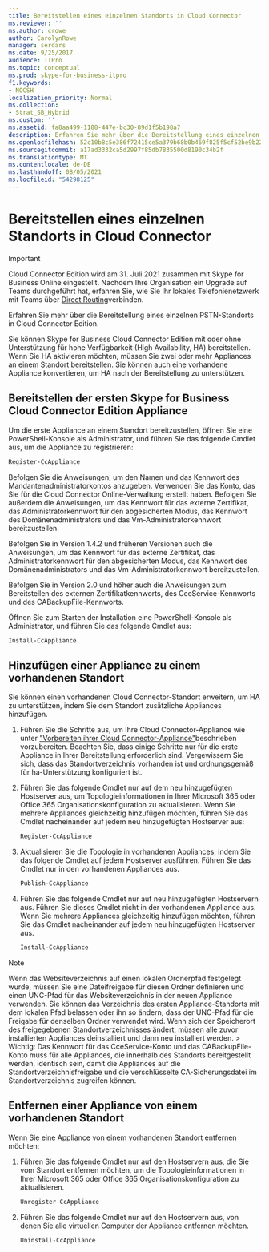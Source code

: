 ```yaml
---
title: Bereitstellen eines einzelnen Standorts in Cloud Connector
ms.reviewer: ''
ms.author: crowe
author: CarolynRowe
manager: serdars
ms.date: 9/25/2017
audience: ITPro
ms.topic: conceptual
ms.prod: skype-for-business-itpro
f1.keywords:
- NOCSH
localization_priority: Normal
ms.collection:
- Strat_SB_Hybrid
ms.custom: ''
ms.assetid: fa8aa499-1188-447e-bc30-89d1f5b198a7
description: Erfahren Sie mehr über die Bereitstellung eines einzelnen PSTN-Standorts in Cloud Connector Edition.
ms.openlocfilehash: 52c10b8c5e386f72415ce5a379b68b0b469f825f5cf52be9b225f28dcf8232b6
ms.sourcegitcommit: a17ad3332ca5d2997f85db7835500d8190c34b2f
ms.translationtype: MT
ms.contentlocale: de-DE
ms.lasthandoff: 08/05/2021
ms.locfileid: "54298125"
---
```

# <a name="deploy-a-single-site-in-cloud-connector"></a>Bereitstellen eines einzelnen Standorts in Cloud Connector
 
> [!Important]
> Cloud Connector Edition wird am 31. Juli 2021 zusammen mit Skype for Business Online eingestellt. Nachdem Ihre Organisation ein Upgrade auf Teams durchgeführt hat, erfahren Sie, wie Sie Ihr lokales Telefonienetzwerk mit Teams über [Direct Routing](/MicrosoftTeams/direct-routing-landing-page)verbinden.

Erfahren Sie mehr über die Bereitstellung eines einzelnen PSTN-Standorts in Cloud Connector Edition.
  
Sie können Skype for Business Cloud Connector Edition mit oder ohne Unterstützung für hohe Verfügbarkeit (High Availability, HA) bereitstellen. Wenn Sie HA aktivieren möchten, müssen Sie zwei oder mehr Appliances an einem Standort bereitstellen. Sie können auch eine vorhandene Appliance konvertieren, um HA nach der Bereitstellung zu unterstützen.
  
## <a name="deploy-the-first-skype-for-business-cloud-connector-edition-appliance"></a>Bereitstellen der ersten Skype for Business Cloud Connector Edition Appliance

Um die erste Appliance an einem Standort bereitzustellen, öffnen Sie eine PowerShell-Konsole als Administrator, und führen Sie das folgende Cmdlet aus, um die Appliance zu registrieren:
  
```powershell
Register-CcAppliance
```

Befolgen Sie die Anweisungen, um den Namen und das Kennwort des Mandantenadministratorkontos anzugeben. Verwenden Sie das Konto, das Sie für die Cloud Connector Online-Verwaltung erstellt haben. Befolgen Sie außerdem die Anweisungen, um das Kennwort für das externe Zertifikat, das Administratorkennwort für den abgesicherten Modus, das Kennwort des Domänenadministrators und das Vm-Administratorkennwort bereitzustellen. 
  
Befolgen Sie in Version 1.4.2 und früheren Versionen auch die Anweisungen, um das Kennwort für das externe Zertifikat, das Administratorkennwort für den abgesicherten Modus, das Kennwort des Domänenadministrators und das Vm-Administratorkennwort bereitzustellen. 
  
Befolgen Sie in Version 2.0 und höher auch die Anweisungen zum Bereitstellen des externen Zertifikatkennworts, des CceService-Kennworts und des CABackupFile-Kennworts.
  
Öffnen Sie zum Starten der Installation eine PowerShell-Konsole als Administrator, und führen Sie das folgende Cmdlet aus:
  
```powershell
Install-CcAppliance
```

## <a name="add-an-appliance-to-an-existing-site"></a>Hinzufügen einer Appliance zu einem vorhandenen Standort

Sie können einen vorhandenen Cloud Connector-Standort erweitern, um HA zu unterstützen, indem Sie dem Standort zusätzliche Appliances hinzufügen. 
  
1. Führen Sie die Schritte aus, um Ihre Cloud Connector-Appliance wie unter ["Vorbereiten ihrer Cloud Connector-Appliance"](prepare-your-cloud-connector-appliance.md)beschrieben vorzubereiten. Beachten Sie, dass einige Schritte nur für die erste Appliance in Ihrer Bereitstellung erforderlich sind. Vergewissern Sie sich, dass das Standortverzeichnis vorhanden ist und ordnungsgemäß für ha-Unterstützung konfiguriert ist.
    
2. Führen Sie das folgende Cmdlet nur auf dem neu hinzugefügten Hostserver aus, um Topologieinformationen in Ihrer Microsoft 365 oder Office 365 Organisationskonfiguration zu aktualisieren. Wenn Sie mehrere Appliances gleichzeitig hinzufügen möchten, führen Sie das Cmdlet nacheinander auf jedem neu hinzugefügten Hostserver aus:
    
   ```powershell
   Register-CcAppliance
   ```

3. Aktualisieren Sie die Topologie in vorhandenen Appliances, indem Sie das folgende Cmdlet auf jedem Hostserver ausführen. Führen Sie das Cmdlet nur in den vorhandenen Appliances aus.
    
   ```powershell
   Publish-CcAppliance
   ```

4. Führen Sie das folgende Cmdlet nur auf neu hinzugefügten Hostservern aus. Führen Sie dieses Cmdlet nicht in der vorhandenen Appliance aus. Wenn Sie mehrere Appliances gleichzeitig hinzufügen möchten, führen Sie das Cmdlet nacheinander auf jedem neu hinzugefügten Hostserver aus.
    
   ```powershell
   Install-CcAppliance
   ```

> [!NOTE]
> Wenn das Websiteverzeichnis auf einen lokalen Ordnerpfad festgelegt wurde, müssen Sie eine Dateifreigabe für diesen Ordner definieren und einen UNC-Pfad für das Websiteverzeichnis in der neuen Appliance verwenden. Sie können das Verzeichnis des ersten Appliance-Standorts mit dem lokalen Pfad belassen oder ihn so ändern, dass der UNC-Pfad für die Freigabe für denselben Ordner verwendet wird. Wenn sich der Speicherort des freigegebenen Standortverzeichnisses ändert, müssen alle zuvor installierten Appliances deinstalliert und dann neu installiert werden. > Wichtig: Das Kennwort für das CceService-Konto und das CABackupFile-Konto muss für alle Appliances, die innerhalb des Standorts bereitgestellt werden, identisch sein, damit die Appliances auf die Standortverzeichnisfreigabe und die verschlüsselte CA-Sicherungsdatei im Standortverzeichnis zugreifen können. 
  
## <a name="remove-an-appliance-from-an-existing-site"></a>Entfernen einer Appliance von einem vorhandenen Standort

Wenn Sie eine Appliance von einem vorhandenen Standort entfernen möchten:
  
1. Führen Sie das folgende Cmdlet nur auf den Hostservern aus, die Sie vom Standort entfernen möchten, um die Topologieinformationen in Ihrer Microsoft 365 oder Office 365 Organisationskonfiguration zu aktualisieren.
    
   ```powershell
   Unregister-CcAppliance
   ```

2. Führen Sie das folgende Cmdlet nur auf den Hostservern aus, von denen Sie alle virtuellen Computer der Appliance entfernen möchten.
    
   ```powershell
   Uninstall-CcAppliance
   ```